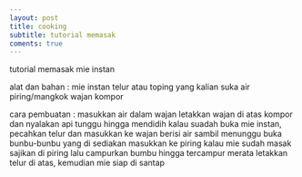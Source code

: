 ```yaml
---
layout: post
title: cooking
subtitle: tutorial memasak
coments: true
---
```


tutorial memasak mie instan

alat dan bahan :
mie instan
telur atau toping yang kalian suka
air
piring/mangkok
wajan
kompor

cara pembuatan :
masukkan air dalam wajan
letakkan wajan di atas kompor dan nyalakan api
tunggu hingga mendidih
kalau suadah buka mie instan, pecahkan telur dan masukkan ke wajan berisi air
sambil menunggu buka bunbu-bunbu yang di sediakan
masukkan ke piring
kalau mie sudah masak sajikan di piring
lalu campurkan bumbu hingga tercampur merata
letakkan telur di atas, kemudian mie siap di santap